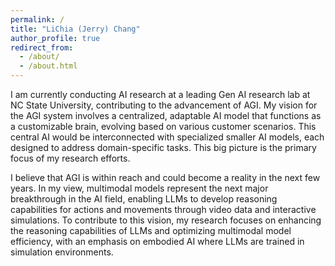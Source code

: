 ```yaml
---
permalink: /
title: "LiChia (Jerry) Chang"
author_profile: true
redirect_from: 
  - /about/
  - /about.html
---
```


I am currently conducting AI research at a leading Gen AI research lab at NC State University, contributing to the advancement of AGI. My vision for the AGI system involves a centralized, adaptable AI model that functions as a customizable brain, evolving based on various customer scenarios. This central AI would be interconnected with specialized smaller AI models, each designed to address domain-specific tasks. This big picture is the primary focus of my research efforts.


I believe that AGI is within reach and could become a reality in the next few years. In my view, multimodal models represent the next major breakthrough in the AI field, enabling LLMs to develop reasoning capabilities for actions and movements through video data and interactive simulations. To contribute to this vision, my research focuses on enhancing the reasoning capabilities of LLMs and optimizing multimodal model efficiency, with an emphasis on embodied AI where LLMs are trained in simulation environments.
